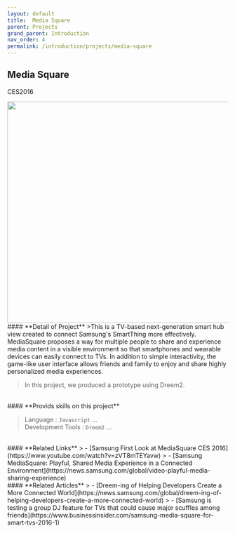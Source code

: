 ```yaml
---
layout: default
title:  Media Square
parent: Projects
grand_parent: Introduction
nav_order: 4
permalink: /introduction/projects/media-square
---
```


## **Media Square**
CES2016

<img src="../../assets/images/media-square.png" width="505">

<br>
#### **Detail of Project**
>This is a TV-based next-generation smart hub view created to connect Samsung's SmartThing more effectively. MediaSquare proposes a way for multiple people to share and experience media content in a visible environment so that smartphones and wearable devices can easily connect to TVs. In addition to simple interactivity, the game-like user interface allows friends and family to enjoy and share highly personalized media experiences.

>In this project, we produced a prototype using Dreem2.

<br>
#### **Provids skills on this project**

> Language : `Javascript` …<br>
> Development Tools : `Dreem2` …<br>

<br>
#### **Related Links**
> - [Samsung First Look at MediaSquare CES 2016](https://www.youtube.com/watch?v=zVT8mTEYavw)
> - [Samsung MediaSquare: Playful, Shared Media Experience in a Connected Environment](https://news.samsung.com/global/video-playful-media-sharing-experience)

<br>
#### **Related Articles**
> - [Dreem-ing of Helping Developers Create a More Connected World](https://news.samsung.com/global/dreem-ing-of-helping-developers-create-a-more-connected-world)
> - [Samsung is testing a group DJ feature for TVs that could cause major scuffles among friends](https://www.businessinsider.com/samsung-media-square-for-smart-tvs-2016-1)